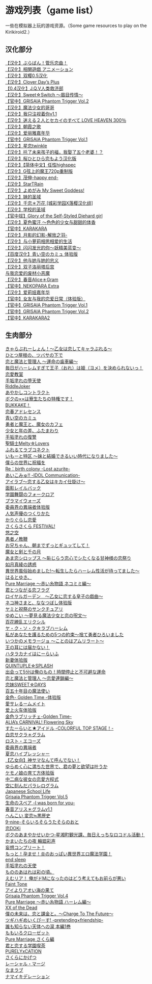 # 游戏列表（game list）<br>

一些在模拟器上玩的游戏资源。（Some game resources to play on the Kirikiroid2.）<br>

## 汉化部分
[【汉化】ぶらばん！管乐恋曲！](https://pan.baidu.com/s/1jIcOG-4AiN5RnUUM2lvW5A)  <br>
[【汉化】相関遊戯 アニメーション](https://pan.baidu.com/s/1DkYhdWx-d47zp7sJOeOE5Q)  <br>
[【汉化】双樱0.5汉化](https://pan.baidu.com/s/1H1taYiUU05lpU_LlgNbHjw)  <br>
[【汉化】Clover Day’s Plus](https://pan.baidu.com/s/1A8hnpbdVDT6bMRrqq2Oi6A)  <br>
[【0.4汉化】J.Q.V人类救济部](https://pan.baidu.com/s/1FXJjXJljPLvqWnqCwAi3mA)  <br>
[【汉化】Sweet☆Switch ～眉目传情～](https://pan.baidu.com/s/1mpZT5qC_ayMTBl13kkLK1w)  <br>
[【官中】GRISAIA Phantom Trigger Vol.2](https://pan.baidu.com/s/14CasI4pDeeAaJXf6fed5kw)  <br>
[【汉化】魔法少女的哥哥](https://pan.baidu.com/s/1fZ0UjoA_qHk_rtGfzD3DZg)  <br>
[【汉化】我只注视着你v1.1](https://pan.baidu.com/s/1npfsqVQ3UzxH6z2vaxd-WA)  <br>
[【汉化】迷える２人とセカイのすべて LOVE HEAVEN 300％](https://pan.baidu.com/s/1XvPiPpSL5VSUHs2klPPPNg)  <br>
[【汉化】朝霞之歌](https://pan.baidu.com/s/1UkQ--kGTk2FR2M0WsrfdJA)  <br>
[【汉化】爱丽雅嘉年华](https://pan.baidu.com/s/1RZXPJo2FudJTA-bAABGBbw)  <br>
[【官中】GRISAIA Phantom Trigger Vol.1](https://pan.baidu.com/s/1mKSPR6HQ03OPcJ7zSJ5nmA)  <br>
[【汉化】星恋twinkle](https://pan.baidu.com/s/1h9pSVPNI1D21zUPVHa_alA)  <br>
[【汉化】托了未来孩子的福，我娶了五个老婆！？](https://pan.baidu.com/s/1MlGH500sQTW6ibv8Vol4Qw)  <br>
[【汉化】桜ひとひら恋もよう汉化版](https://pan.baidu.com/s/17Ol0XhVK6HA2afW5TP8U8A)  <br>
[【汉化】【简体中文】任性highspec](https://pan.baidu.com/s/1lkgvkrvPD-nj80ofrwbvyA)  <br>
[【汉化】G弦上的魔王720p重制版](https://pan.baidu.com/s/1DgjfphrVBNoY4LqB2Hj36g)  <br>
[【汉化】茂伸-happy end-](https://pan.baidu.com/s/18qg3C4gpYQmMdtgDU9wY5Q)  <br>
[【汉化】StarTRain](https://pan.baidu.com/s/1auYfd2MK2f0ueobrjJDMNQ)  <br>
[【汉化】よめがみ My Sweet Goddess!](https://pan.baidu.com/s/1KdktOD-a6Y-lkekNcwg69A)  <br>
[【汉化】妹的圣域](https://pan.baidu.com/s/14nsJbgg_Y_S4M9UywBRVug)  <br>
[【汉化】千恋＊万花 [城彩学园X落樱汉化组]](https://pan.baidu.com/s/1l3uvCAAM-QD5LY8M97YGUw)  <br>
[【汉化】学校的圣域](https://pan.baidu.com/s/1qv3gCr2A58VfZNVVeXV8TA)  <br>
[【官中拔】Glory of the Self-Styled Diehard girl](https://pan.baidu.com/s/1IVoFaemaIr7FITmw7NhEQQ)  <br>
[【汉化】夏色蜜汗 ～色色的少女与甜甜的体香](https://pan.baidu.com/s/1CbvJXATTqrM4nprBdvDJBA)  <br>
[【官中】KARAKARA](https://pan.baidu.com/s/1y_uowKM6iuBvqQEjsb26fw)  <br>
[【汉化】月影的幻影-解放之羽-](https://pan.baidu.com/s/1NaPB4aIfiq9Lv6EXOg8YIQ)  <br>
[【汉化】与小萝莉相思相爱的生活](https://pan.baidu.com/s/1iQ1mmO8c2qZGxx-DCnj6tw)  <br>
[【汉化】闪闪发光的你～妖精美蓝变～](https://pan.baidu.com/s/1DKprLr5S29vUTeU5PKvU4Q)  <br>
[【百度汉化】青い空のカミュ 体验版](https://pan.baidu.com/s/1uNJycVZZxtZwXop9XlWQcg)  <br>
[【汉化】他与她与她的忠义](https://pan.baidu.com/s/1JgS-YVnPUG_GeBszk2plrA)  <br>
[【汉化】双子洛丽塔后宫](https://pan.baidu.com/s/1euofuTHItjRyXvCIzOg2Ng)  <br>
[与我恋爱的废材小恶魔](https://pan.baidu.com/s/1b5E2MszxaDFX2MZ6btc6jA)  <br>
[【汉化】春音Alice＊Gram](https://pan.baidu.com/s/1PxcTlE94e0mr8-NyBA2CoA)  <br>
[【官中】NEKOPARA Extra](https://pan.baidu.com/s/1cBQ2Mxu-4XP8F7Wvh-eR0g)  <br>
[【汉化】爱莉娅嘉年华](https://pan.baidu.com/s/1B0Lz78d2p9o5IqJjH5ST8A)  <br>
[【官中】女友与我的恋爱日常（体验版）](https://pan.baidu.com/s/1K5cU--kWC6fjIg-dGfAvUA)  <br>
[【官中】GRISAIA Phantom Trigger Vol.1](https://pan.baidu.com/s/1314s8nzrz7Hhvn7kPZO3Gg)  <br>
[【官中】GRISAIA Phantom Trigger Vol.2](https://pan.baidu.com/s/1VsjPa5jqAUqLRePaHIcGqQ)  <br>
[【官中】KARAKARA2](https://pan.baidu.com/s/1fffDleuPbafwpwWgcvtkgQ)  <br>


## 生肉部分
[きゃらぶれーしょん！～乙女は恋してキャラぶれる～](https://pan.baidu.com/s/1_ox_qkzZp2et0JSCBp5SEA)  <br>
[ひとつ屋根の、ツバサの下で](https://pan.baidu.com/s/144Wwvf7Jb3y4aAN9iuIevw)  <br>
[恋と魔法と管理人 ～運命の歯車編～](https://pan.baidu.com/s/1Hc4K2_MQ422NG4X5-okA7Q)  <br>
[毎日がハーレムすぎて王子（おれ）は姫（ヨメ）を決められないっ！](https://pan.baidu.com/s/1VHU8ThY7652_7JTw4Ma2EQ)  <br>
[恋愛教室](https://pan.baidu.com/s/18iivIzRtvLlWP6i2gdLVHQ)  <br>
[手垢塗れの堕天使](https://pan.baidu.com/s/1KBevOqY64QNMtaG53T8ihA)  <br>
[RiddleJoker](https://pan.baidu.com/s/1rlNT40fKxH8Md7photRV1A)  <br>
[あやかしコントラクト](https://pan.baidu.com/s/1MUksVlJyAbH9LEK1nXqriA)  <br>
[ボクの××は寮生たちの特権です！](https://pan.baidu.com/s/1z8WvrEGrVy8Oy7UxNcPLvw)  <br>
[BUKKAKE！](https://pan.baidu.com/s/14GLolUZsXcboSBZUjNJttQ)  <br>
[恋春アドレセンス](https://pan.baidu.com/s/1Mk2rMdi1o7pYore2BX29lg)  <br>
[青い空のカミュ](https://pan.baidu.com/s/162VPu_q2HQpqLbsqVrMAhw)  <br>
[勇者と魔王と、魔女のカフェ](https://pan.baidu.com/s/1xIqurS9H73wIgG7mLRG1Yw)  <br>
[少女と年の差、ふたまわり](https://pan.baidu.com/s/1i4BUhyqKXhDRXzJ_l8-hmQ)  <br>
[手垢塗れの復讐](https://pan.baidu.com/s/1BTVVxcONbTpfWk8m1Cx8fg)  <br>
[聖騎士Melty☆Lovers](https://pan.baidu.com/s/1vj0vJpRLpY8SXvLlwejUHw)  <br>
[ふれるてラブコネクト](https://pan.baidu.com/s/1XavDqOvgv8RE89rMxZVvWA)  <br>
[いもーと特区 ～妹と結婚できるいい時代になりました～](https://pan.baidu.com/s/1smGt3YrMZ-Fs0UYtCJITMw)  <br>
[僕らの世界に祝福を](https://pan.baidu.com/s/14KF1dhzv5ATyyyk50P-Hhw)  <br>
[Re：birth colony -Lost azurite-](https://pan.baidu.com/s/1Yl4aIgFukS9iOEIghLCHFg)  <br>
[あいこみゅ!! -IDOL Communication-](https://pan.baidu.com/s/1fYygETJEBpXo1-GIb3QBzw)  <br>
[アイラブ～恋する乙女はキカイ仕掛け～](https://pan.baidu.com/s/1iWzXlk9pASlMcFH3ndi8tA)  <br>
[面影レイルバック](https://pan.baidu.com/s/1ZwYl51QRREzczilvyeBrjg)  <br>
[学園舞闘のフォークロア](https://pan.baidu.com/s/1uSVH7-kOj9-LM7lz9d_ULg)  <br>
[プラマイウォーズ](https://pan.baidu.com/s/1WabZxdA2kJrPO8YWhrN0mA)  <br>
[委員界の異端者体验版](https://pan.baidu.com/s/1pTJKEZzVE9jFgrkS64DEMg)  <br>
[人気声優のつくりかた](https://pan.baidu.com/s/1QKvP7BBF1aGleHUaK4yL1Q)  <br>
[かりぐらし恋愛](https://pan.baidu.com/s/1hSvrCQXgFP7u9RaTBajeRw)  <br>
[さくらさくら FESTIVAL!](https://pan.baidu.com/s/1cfZc90dFm607KxWBlOYwOA)  <br>
[悠之空](https://pan.baidu.com/s/1Icz29YgUVVspX7FwaWr4yQ)  <br>
[愚者ノ教鞭](https://pan.baidu.com/s/1RMT0FphhYYv14JklSfWG4w)  <br>
[お兄ちゃん、朝までずっとギュッてして！](https://pan.baidu.com/s/17Vb8ZWZbo8LG_sfdmoi8Mg)  <br>
[魔女と剣と千の月](https://pan.baidu.com/s/1X-SeV6yiho4tCO_gkq5D2Q)  <br>
[あま恋シロップス ～恥じらう恋心でシたくなる甘神様の恋祭り](https://pan.baidu.com/s/1ECjiwqt37_kS7o7lQIzQuw)  <br>
[如月真綾の誘惑](https://pan.baidu.com/s/161kOdxc3tvhW8AR7rioBTg)  <br>
[異世界風俗始めました!～転生したらハーレム性活が待ってました～](https://pan.baidu.com/s/1-c556aHxhgEV3jZ_tQrUCw)  <br>
[はるとゆき、](https://pan.baidu.com/s/1PDqlGRN1BSNO-hk5-XvqFQ)  <br>
[Pure Marriage ～赤い糸物語 ネコミミ編～](https://pan.baidu.com/s/1K30YIig3kga4L1E4f3Y9Cw)  <br>
[君とつながる恋フラグ](https://pan.baidu.com/s/1nmDzSJ6iB1x6lcaGz4TsjA)  <br>
[ロイヤルガーデン　～乙女に恋する皇子の戯曲～](https://pan.baidu.com/s/1qiq8q-a1WHvf1v4lddMQ7g)  <br>
[ネコ神さまと、ななつぼし体验版](https://pan.baidu.com/s/1dsPVj3CbLca--Fp1bOj8uA)  <br>
[ヤミと祝祭のサンクチュアリ](https://pan.baidu.com/s/1Z5wpkCT4jUMRFHDXrWDciQ)  <br>
[ゆめこい ～夢見る魔法少女と恋の呪文～](https://pan.baidu.com/s/1qFlaJqmN6HzIpFSVfG0KAg)  <br>
[百花繚乱エリクシル](https://pan.baidu.com/s/1zcNu01ERLDgV5hbgnOtgYQ)  <br>
[ヤ・ク・ソ・ク☆ラブハーレム](https://pan.baidu.com/s/1kXZVu-Uwqogp9-pdZ2j6FA)  <br>
[私があなたを護るための5つの約束～捨て勇者ひろいました](https://pan.baidu.com/s/16ZE4BsonVK1EJHqu65yCTQ)  <br>
[いつかのメモラージョ ～ことのはアムリラート～](https://pan.baidu.com/s/1RzhoQ8cBgnF-OlLTf3L0yg)  <br>
[王の耳には届かない！](https://pan.baidu.com/s/14QeKE263r1z0qXJm_1rcVA)  <br>
[ハタラカナイはにーらいふ](https://pan.baidu.com/s/1z1qJGIHbz68hCoIJcCk3FQ)  <br>
[新妻体验版](https://pan.baidu.com/s/1sMaMd3ShvWk3nR-idPFBCw)  <br>
[QUINTUPLE☆SPLASH](https://pan.baidu.com/s/1IHJOv5GceVRXfOdQv44urA)  <br>
[出会って5分は俺のもの！時間停止と不可避な運命](https://pan.baidu.com/s/1zhhuYVypuuTA9grbRRVB8g)  <br>
[恋と魔法と管理人 ～恋愛連鎖編～](https://pan.baidu.com/s/1OZK-6LIJx2pbPLpFvhjU_g)  <br>
[恋妹SWEET☆DAYS](https://pan.baidu.com/s/1EwhHsfk5DzbreqHR2s4uyg)  <br>
[百五十年目の魔法使い](https://pan.baidu.com/s/1PKrUFr4S9_nkE4uEnL-wqg)  <br>
[金色- Golden Time -体验版](https://pan.baidu.com/s/1g_6uVcOC65b7fuck-Q2Zxg)  <br>
[愛サレるームメイト](https://pan.baidu.com/s/1VQ2VVlSMz6Z3ZQ4ODEPpgw)  <br>
[爱上火车体验版](https://pan.baidu.com/s/1234AWxGaJdAcWw40WajxqA)  <br>
[金色ラブリッチェ-Golden Time-](https://pan.baidu.com/s/10Zp02DwgVdUPJbF-ToM2qQ)  <br>
[ALIA’s CARNIVAL! Flowering Sky](https://pan.baidu.com/s/1pmef0ozktQKjwKmCnpoXDA)  <br>
[すたーらいと★アイドル -COLORFUL TOP STAGE！-](https://pan.baidu.com/s/1Q13rAavVQxLl90mkM9uvMQ)  <br>
[白恋サクラ＊グラム](https://pan.baidu.com/s/1knvVZONwHtRZ1W-IQm6FQA)  <br>
[ロスト・エコーズ](https://pan.baidu.com/s/1zzvp5-lx3TSppnrODmI6kQ)  <br>
[委員界の異端者](https://pan.baidu.com/s/1Br5PPWKRDatQM2pwirG5SQ)  <br>
[夏恋ハイプレッシャー](https://pan.baidu.com/s/1l4aX0ZHKNSMCRIgD3laLKg)  <br>
[【乙女向】神サマなんて呼んでない！](https://pan.baidu.com/s/1GYRP351rgIS_ffTeHMOApg)  <br>
[ゆらめく心に満ちた世界で、君の夢と欲望は叶うか](https://pan.baidu.com/s/1ec5SJP4rNAKeHtqIjNcWyA)  <br>
[ケモノ娘の育て方体验版](https://pan.baidu.com/s/177QLYtiS4HrA-GKKfbiTxg)  <br>
[中二病な彼女の恋愛方程式](https://pan.baidu.com/s/1jc3pwp9zIYlbv6zOoj4D3g)  <br>
[空に刻んだパラレログラム](https://pan.baidu.com/s/1xP0jZ1UhD7T1NBJ2EPd7gg)  <br>
[Japanese School Life](https://pan.baidu.com/s/1Gup9EKCnwjwINoRFUnLbXA)  <br>
[Grisaia Phantom Trigger Vol.5](https://pan.baidu.com/s/1-guBWitU64Zb6Mw2JVVYHg)  <br>
[生命のスペア -I was born for you-](https://pan.baidu.com/s/1-2VH1EXBPdO8ZgBoFKL4ug)  <br>
[春音アリス＊グラムv1.1](https://pan.baidu.com/s/1_ErKJt4sis-sPM7SXPTrvA)  <br>
[へんこい 変恋≒黒歴史](https://pan.baidu.com/s/1otU9qjYXqkhFF5lclo8MfA)  <br>
[9-nine-そらいろそらうたそらのおと](https://pan.baidu.com/s/1Ec0lwUQFWr78hz_ic3t1ig)  <br>
[恋DOKi](https://pan.baidu.com/s/1-efETgFiQ-w2bFcc07LGWQ)  <br>
[ボクのあまやかせいかつ‐星湘町観光課、毎日えっちなロコドル活動！](https://pan.baidu.com/s/1RzaC14OhAKW2Xwzf3e0qTg)  <br>
[かまいたちの夜 輪廻彩声](https://pan.baidu.com/s/1RnKhVpm9cOa-kO6liXL1jQ)  <br>
[妄想コンプリート！](https://pan.baidu.com/s/1VkD0LQgKVfJwUMQrpwapFQ)  <br>
[もっと！孕ませ！炎のおっぱい異世界エロ魔法学園！](https://pan.baidu.com/s/1kEuCuyc27tNUAEvGeFTVeA)  <br>
[end sleep](https://pan.baidu.com/s/18bvefskMC8QBtL3_cGSkOQ)  <br>
[手垢塗れの天使](https://pan.baidu.com/s/1qplmWtIpvh45FDiaHXSTJQ)  <br>
[もののあはれは彩の頃。](https://pan.baidu.com/s/1i8BNliy7DeotNoKdqEse4g)  <br>
[えむリア！ 俺がドMになったのはどう考えてもお前らが悪い](https://pan.baidu.com/s/15QoNAzD6WaKMDe7jxGlqIQ)  <br>
[Faint Tone](https://pan.baidu.com/s/1dYqCsowCZsViagJOQDZV3A)  <br>
[アイよりアオい海の果て](https://pan.baidu.com/s/1hfNJ5aEsIOhlvQUZV9s5iQ)  <br>
[Grisaia Phantom Trigger Vol.4](https://pan.baidu.com/s/1QKLOHuaBzYd6zJmUE8E0QA)  <br>
[Pure Marriage ～赤い糸物語 ハーレム編～](https://pan.baidu.com/s/1d6tdYHuj2Ob8x-sYjflPfw)  <br>
[XX of the Dead](https://pan.baidu.com/s/1jWU7JeYFVhS0IBqCQpz9ow)  <br>
[僕の未来は、恋と課金と。～Charge To The Future～](https://pan.baidu.com/s/1W2oIBmrV-4GXoXfejkugBA)  <br>
[ツギハギめいくぴーす! -pretending×friendship-](https://pan.baidu.com/s/1FO3mAt7ZY0sEL6t9E3TYVw)  <br>
[誰も知らない天体への涙 本編1巻](https://pan.baidu.com/s/1WtNi0qkwt8Qp-rkLFqvyQA)  <br>
[ももいろクローゼット](https://pan.baidu.com/s/11Yx3ba10rMTawB_1wGeDPQ)  <br>
[Pure Marriage さくら編](https://pan.baidu.com/s/1XatQrIYKfDh-rXIqGm00_A)  <br>
[君と恋する学園喫茶](https://pan.baidu.com/s/1jJg1upJNt6poGxZZXeuFBg)  <br>
[PURELYxCATION](https://pan.baidu.com/s/1yUr81NgOnpyTaclAkY35CA)  <br>
[さくらにかげつ](https://pan.baidu.com/s/1RTPX-0iRv-SA33j3Hom9HA)  <br>
[レーシャル・マージ](https://pan.baidu.com/s/16nCZXMrAWvTLlN6ijAHgZw)  <br>
[なまラブ](https://pan.baidu.com/s/1823oIxsk9g_S2fiVZ2ylBw)  <br>
[ナマイキデレーション](https://pan.baidu.com/s/1MYvgk-qs53UnZyWyksDERg)  <br>

